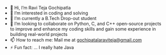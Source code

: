 - 👋 Hi, I’m Ravi Teja Gochipatla
- 👀 I’m interested in coding and solving 
- 🌱 I’m currently a B.Tech Drop-out student 
- 💞️ I’m looking to collaborate on Python, C, and C++ open-source projects to improve and enhance my coding skills and gain some experience in building real-world projects 
- 📫 How to reach me: Mail me at gochipatalaraviteja@gmail.com
- ⚡ Fun fact: ... I really hate Java

<!---
black server-IT/black server-IT is a ✨ special ✨ repository because its `README.md` (this file) appears on your GitHub profile.
You can click the Preview link to take a look at your changes.
--->
